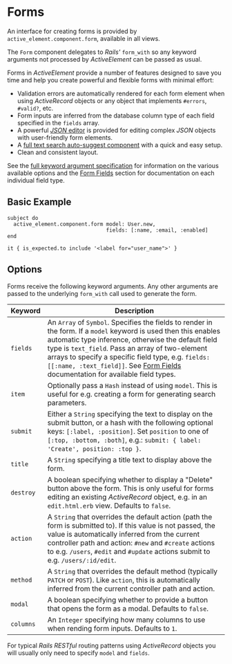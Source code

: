 # Forms

An interface for creating forms is provided by `active_element.component.form`, available in all views.

The `Form` component delegates to _Rails'_ `form_with` so any keyword arguments not processed by _ActiveElement_ can be passed as usual.

Forms in _ActiveElement_ provide a number of features designed to save you time and help you create powerful and flexible forms with minimal effort:

* Validation errors are automatically rendered for each form element when using _ActiveRecord_ objects or any object that implements `#errors`, `#valid?`, etc.
* Form inputs are inferred from the database column type of each field specified in the `fields` array.
* A powerful [_JSON_ editor](form-fields/json.html) is provided for editing complex _JSON_ objects with user-friendly form elements.
* A [full text search auto-suggest component](form-fields/text-search.html) with a quick and easy setup.
* Clean and consistent layout.

See the [full keyword argument specification](#options) for information on the various available options and the [Form Fields](form-fields.html) section for documentation on each individual field type.

## Basic Example

```rspec:html
subject do
  active_element.component.form model: User.new,
                                fields: [:name, :email, :enabled]
end

it { is_expected.to include '<label for="user_name">' }
```

## Options

Forms receive the following keyword arguments. Any other arguments are passed to the underlying `form_with` call used to generate the form.

| Keyword | Description |
|-|-|
| `fields` | An `Array` of `Symbol`. Specifies the fields to render in the form. If a `model` keyword is used then this enables automatic type inference, otherwise the default field type is `text_field`. Pass an array of two-element arrays to specify a specific field type, e.g. `fields: [[:name, :text_field]]`. See [Form Fields](form-fields.html) documentation for available field types.
| `item` | Optionally pass a `Hash` instead of using `model`. This is useful for e.g. creating a form for generating search parameters.
| `submit` | Either a `String` specifying the text to display on the submit button, or a hash with the following optional keys: `[:label, :position]`. Set `position` to one of `[:top, :bottom, :both]`, e.g.: `submit: { label: 'Create', position: :top }`.
| `title` | A `String` specifying a title text to display above the form.
| `destroy` | A boolean specifying whether to display a "Delete" button above the form. This is only useful for forms editing an existing _ActiveRecord_ object, e.g. in an `edit.html.erb` view. Defaults to `false`.
| `action` | A `String` that overrides the default action (path the form is submitted to). If this value is not passed, the value is automatically inferred from the current controller path and action: `#new` and `#create` actions to e.g. `/users`, `#edit` and `#update` actions submit to e.g. `/users/:id/edit`.
| `method` | A `String` that overrides the default method (typically `PATCH` or `POST`). Like `action`, this is automatically inferred from the current controller path and action.
| `modal` | A boolean specifying whether to provide a button that opens the form as a modal. Defaults to `false`.
| `columns` | An `Integer` specifying how many columns to use when rending form inputs. Defaults to `1`.

For typical _Rails_ _RESTful_ routing patterns using _ActiveRecord_ objects you will usually only need to specify `model` and `fields`.
